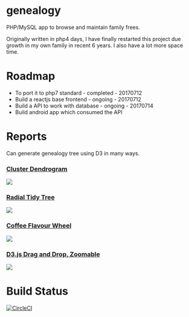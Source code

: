# genealogy
PHP/MySQL app to browse and maintain family frees.

Originally written in php4 days, I have finally restarted this project due growth in my own family in recent 6 years.
I also have a lot more space time.

# Roadmap

* To port it to php7 standard - completed - 20170712
* Build a reactjs base frontend - ongoing - 20170712
* Build a API to work with database - ongoing - 20170714
* Build android app which consumed the API

# Reports

Can generate genealogy tree using D3 in many ways.

### [Cluster Dendrogram](http://crm.zoho.com/crm/ShowTab.do?module=Contacts)

![](https://c1.staticflickr.com/5/4234/35041174134_724a7ba0e3_o_d.png)

### [Radial Tidy Tree](https://bl.ocks.org/mbostock/4063550)

![](https://c1.staticflickr.com/5/4261/35041174554_e28b306602_o_d.png)

### [Coffee Flavour Wheel](https://www.jasondavies.com/coffee-wheel/)

![](https://c1.staticflickr.com/5/4239/35071238333_89ddbdcf4e_o_d.png)

### [D3.js Drag and Drop, Zoomable](http://bl.ocks.org/robschmuecker/7880033)

![](https://c1.staticflickr.com/5/4292/35186932073_709f92bf68_o_d.png)

# Build Status

[![CircleCI](https://circleci.com/gh/thevikas/genealogy/tree/master.svg?style=shield)](https://circleci.com/gh/thevikas/genealogy/tree/master)
